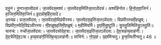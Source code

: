 

  
प्रनू॒नं। नू॒नञ्जा॒तवे॑दसं। जा॒तवे॑दस॒मश्वं॑। जा॒तवे॑दस॒मिति॑जा॒तऽवे॑दसं। अश्वं॑हिनोत। हि॒नो॒त॒वा॒जिनं॑। वा॒जिन॒मिति॑वा॒जिनं॑॥ इ॒दन्नो॑ब॒र्हिरा॒सदे॑॥  
अ॒स्यप्र। प्रजा॒तवे॑दस;। जा॒तवे॑दसो॒विप्र॑वीरस्य। जा॒तवे॑दस॒इति॑जा॒तऽवे॑दस:। विप्र॑वीरस्यमी॒ह्ळुष॑;। विप्र॑वीर॒स्येति॒विप्र॑ऽवीरस्य। मी॒ह्ळुष॒इति॑मी॒ह्ळुष॑;॥ म॒हीमि॑यर्मि। इ॒य॒र्मि॒सु॒ष्टु॒तिं। सु॒स्तु॒तिमिति॑सु॒ऽस्तु॒तिं॥  
यारुच॑:। रुचो॑जा॒तवे॑दस:। जा॒तवे॑दसोदेव॒त्रा:। जा॒तवे॑दस॒इति॑जा॒तऽवे॑दस:। दे॒व॒त्राह॑व्य॒वाह॑नी:। दे॒व॒त्रेति॑दे॒व॒ऽत्रा। ह॒व्य॒वाह॑नी॒रिति॑ह॒व्य॒ऽवाह॑नी:॥ ताभि॑र्न:। नो॒य॒ज्ञं। य॒ज्ञमि॑न्वतु। इ॒न्व॒त्विती॑न्वतु॥ 46 ॥  

